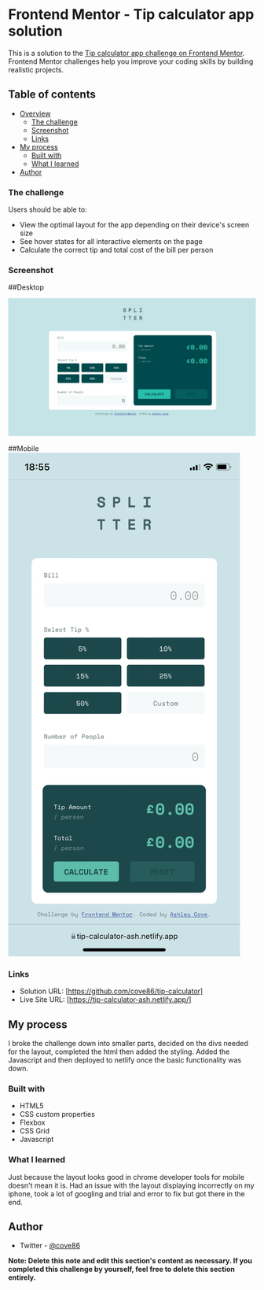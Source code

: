 # Frontend Mentor - Tip calculator app solution

This is a solution to the [Tip calculator app challenge on Frontend Mentor](https://www.frontendmentor.io/challenges/tip-calculator-app-ugJNGbJUX). Frontend Mentor challenges help you improve your coding skills by building realistic projects.

## Table of contents

- [Overview](#overview)
  - [The challenge](#the-challenge)
  - [Screenshot](#screenshot)
  - [Links](#links)
- [My process](#my-process)
  - [Built with](#built-with)
  - [What I learned](#what-i-learned)
- [Author](#author)


### The challenge

Users should be able to:

- View the optimal layout for the app depending on their device's screen size
- See hover states for all interactive elements on the page
- Calculate the correct tip and total cost of the bill per person

### Screenshot

##Desktop

![](/images/tip-calc.jpg)

##Mobile
![](/images/tip-calc-mobile.png)

### Links

- Solution URL: [https://github.com/cove86/tip-calculator]
- Live Site URL: [https://tip-calculator-ash.netlify.app/]

## My process

I broke the challenge down into smaller parts, decided on the divs needed for the layout, completed the html then added the styling. Added the Javascript and then deployed to netlify once the basic functionality was down.


### Built with

- HTML5
- CSS custom properties
- Flexbox
- CSS Grid
- Javascript


### What I learned

Just because the layout looks good in chrome developer tools for mobile doesn't mean it is. Had an issue with the layout displaying incorrectly on my iphone, took a lot of googling and trial and error to fix but got there in the end.


## Author

- Twitter - [@cove86](https://www.twitter.com/yourusername)

**Note: Delete this note and edit this section's content as necessary. If you completed this challenge by yourself, feel free to delete this section entirely.**
